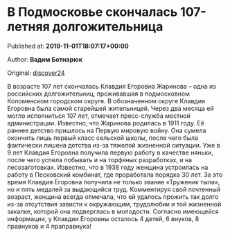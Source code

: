 
# В Подмосковье скончалась 107-летняя долгожительница

Published at: **2019-11-01T18:07:17+00:00**

Author: **Вадим Ботнарюк**

Original: [discover24](https://discover24.ru/2019/11/v-podmoskove-skonchalas-107-letnyaya-dolgozhitelnitsa/)

В возрасте 107 лет скончалась Клавдия Егоровна Жаринова – одна из российских долгожительниц, проживавшая в подмосковном Коломенском городском округе.
В обозначенном округе Клавдия Егоровна была самой старейшей жительницей. Через два месяца ей могло исполниться 107 лет, отмечает пресс-служба местной администрации.
Известно, что Жаринова родилась в 1911 году. Её раннее детство пришлось на Первую мировую войну. Она сумела окончить лишь первый класс сельской школы, после чего была фактически лишена детства из-за тяжелой жизненной ситуации. Уже в 9 лет Клавдия Егоровна получила первую работу в качестве няньки, после чего успела побывать и на торфяных разработках, и на лесозаготовках.
Известно, что в 1938 году женщина устроилась на работу в Песковский комбинат, где проработала порядка 30 лет. За это время Клавдия Егоровна получила не только звание «Труженик тыла», но и пять медалей за выдающийся труд.
Комментируя свой почтенный возраст, женщина всегда отмечала, что ей удалось прожить так долго из-за отсутствия зависти к окружающим, трудолюбии и той жизненной закалке, которой она подверглась в молодости.
Согласно имеющейся информации, у Клавдии Егоровны осталось 4 детей, 6 внуков, 8 правнуков и 4 праправнука!
